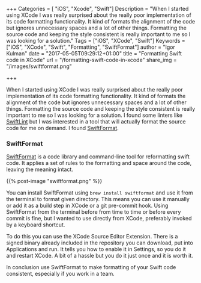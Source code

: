 +++
Categories = [ "iOS", "Xcode", "Swift"]
Description = "When I started using XCode I was really surprised about the really poor implementation of its code formatting functionality. It kind of formats the alignment of the code but ignores unnecessary spaces and a lot of other things. Formatting the source code and keeping the style consistent is really important to me so I was looking for a solution."
Tags = ["iOS", "XCode", "Swift"]
Keywords =["iOS", "XCode", "Swift", "Formatting", "SwiftFormat"]
author = "Igor Kulman"
date = "2017-05-05T09:29:12+01:00"
title = "Formatting Swift code in XCode"
url = "/formatting-swift-code-in-xcode"
share_img = "/images/swiftformat.png"

+++

When I started using XCode I was really surprised about the really poor implementation of its code formatting functionality. It kind of formats the alignment of the code but ignores unnecessary spaces and a lot of other things. Formatting the source code and keeping the style consistent is really important to me so I was looking for a solution. I found some linters like [SwiftLint](https://github.com/realm/SwiftLint) but I was interested in a tool that will actually format the source code for me on demand. I found [SwiftFormat](https://github.com/nicklockwood/SwiftFormat).

### SwiftFormat

[SwiftFormat](https://github.com/nicklockwood/SwiftFormat) is a code library and command-line tool for reformatting swift code. It applies a set of rules to the formatting and space around the code, leaving the meaning intact. 

{{% post-image "swiftformat.png" %}}

<!--more-->

You can install SwiftFormat using `brew install swiftformat` and use it from the terminal to format given directory. This means you can use it manually or add it as a build step in XCode or a git pre-commit hook. Using SwiftFormat from the terminal before from time to time or before every commit is fine, but I wanted to use  directly from XCode, preferably invoked by a keyboard shortcut. 

To do this you can use the XCode Source Editor Extension. There is a signed binary already included in the repository you can download, put into Applications and run. It tells you how to enable it in Settings, so you do it and restart XCode. A bit of a hassle but you do it just once and it is worth it.

In conclusion use SwiftFormat to make formatting of your Swift code consistent, especially if you work in a team.

